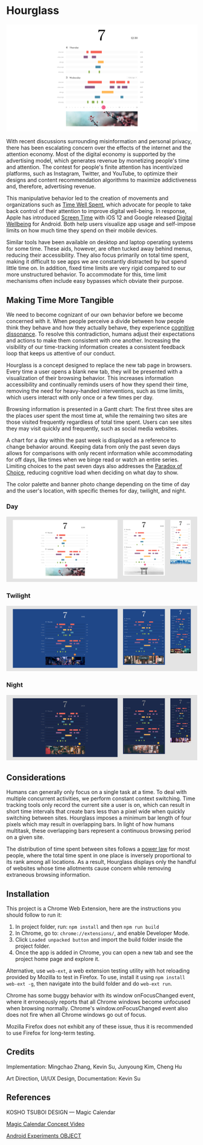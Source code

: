 # Hourglass

![Hourglass](./pictures/hero.png)

With recent discussions surrounding misinformation and personal privacy, there has been escalating concern over the effects of the internet and the attention economy. Most of the digital economy is supported by the advertising model, which generates revenue by monetizing people's time and attention. The contest for people's finite attention has incentivized platforms, such as Instagram, Twitter, and YouTube, to optimize their designs and content recommendation algorithms to maximize addictiveness and, therefore, advertising revenue.

This manipulative behavior led to the creation of movements and organizations such as [Time Well Spent](https://humanetech.com/), which advocate for people to take back control of their attention to improve digital well-being. In response, Apple has introduced [Screen Time](https://www.apple.com/newsroom/2018/06/ios-12-introduces-new-features-to-reduce-interruptions-and-manage-screen-time/) with iOS 12 and Google released [Digital Wellbeing](https://wellbeing.google/) for Android. Both help users visualize app usage and self-impose limits on how much time they spend on their mobile devices.

Similar tools have been available on desktop and laptop operating systems for some time. These aids, however, are often tucked away behind menus, reducing their accessibility. They also focus primarily on total time spent, making it difficult to see apps we are constantly distracted by but spend little time on. In addition, fixed time limits are very rigid compared to our more unstructured behavior. To accommodate for this, time limit mechanisms often include easy bypasses which obviate their purpose.

## Making Time More Tangible

We need to become cognizant of our own behavior before we become concerned with it. When people perceive a divide between how people think they behave and how they actually behave, they experience [cognitive dissonance](https://www.youtube.com/watch?v=h6HLDV0T5Q8&feature=youtu.be&t=505). To resolve this contradiction, humans adjust their expectations and actions to make them consistent with one another. Increasing the visibility of our time-tracking information creates a consistent feedback loop that keeps us attentive of our conduct.

Hourglass is a concept designed to replace the new tab page in browsers. Every time a user opens a blank new tab, they will be presented with a visualization of their browsing behavior. This increases information accessibility and continually reminds users of how they spend their time, removing the need for heavy-handed interventions, such as time limits, which users interact with only once or a few times per day.

Browsing information is presented in a Gantt chart: The first three sites are the places user spent the most time at, while the remaining two sites are those visited frequently regardless of total time spent. Users can see sites they may visit quickly and frequently, such as social media websites.

A chart for a day within the past week is displayed as a reference to change behavior around. Keeping data from only the past seven days allows for comparisons with only recent information while accommodating for off days, like times when we binge read or watch an entire series. Limiting choices to the past seven days also addresses the [Paradox of Choice](https://www.ted.com/talks/barry_schwartz_on_the_paradox_of_choice), reducing cognitive load when deciding on what day to show.

The color palette and banner photo change depending on the time of day and the user's location, with specific themes for day, twilight, and night.

### Day

![Day](./pictures/day.png)

### Twilight

![Twilight](./pictures/twilight.png)

### Night

![Night](./pictures/night.png)

## Considerations

Humans can generally only focus on a single task at a time. To deal with multiple concurrent activities, we perform constant context switching. Time tracking tools only record the current site a user is on, which can result in short time intervals that create bars less than a pixel wide when quickly switching between sites. Hourglass imposes a minimum bar length of four pixels which may result in overlapping bars. In light of how humans multitask, these overlapping bars represent a continuous browsing period on a given site.

The distribution of time spent between sites follows a [power law](https://en.wikipedia.org/wiki/Power_law) for most people, where the total time spent in one place is inversely proportional to its rank among all locations. As a result, Hourglass displays only the handful of websites whose time allotments cause concern while removing extraneous browsing information.

## Installation
This project is a Chrome Web Extension, here are the instructions you should follow to run it:
1. In project folder, run: `npm install` and then `npm run build`
2. In Chrome, go to: `chrome://extensions/`, and enable Developer Mode.
3. Click `Loaded unpacked button` and import the build folder inside the project folder.
4. Once the app is added in Chrome, you can open a new tab and see the project home page and explore it.

Alternative, use `web-ext`, a web extension testing utility with hot reloading provided by Mozilla to test in Firefox. To use, install it using `npm install web-ext -g`, then navigate into the build folder and do `web-ext run`.

Chrome has some buggy behavior with its window onFocusChanged event, where it erroneously reports that all Chrome windows become unfocused when browsing normally.
Chrome's window.onFocusChanged event also does not fire when all Chrome windows go out of focus.

Mozilla Firefox does not exhibit any of these issue, thus it is recommended to use Firefox for long-term testing.

## Credits

Implementation: Mingchao Zhang, Kevin Su, Junyoung Kim, Cheng Hu

Art Direction, UI/UX Design, Documentation: Kevin Su

## References

KOSHO TSUBOI DESIGN — Magic Calendar

[Magic Calendar Concept Video](https://www.youtube.com/watch?v=2KDkFgOHZ5I)

[Android Experiments OBJECT](https://www.android.com/object/vote/magic-calendar/)
